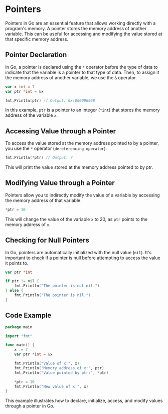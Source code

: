 # Pointers

Pointers in Go are an essential feature that allows working directly with a program's memory. A pointer stores the memory address of another variable. This can be useful for accessing and modifying the value stored at that specific memory address.

## Pointer Declaration

In Go, a pointer is declared using the `*` operator before the type of data to indicate that the variable is a pointer to that type of data. Then, to assign it the memory address of another variable, we use the `&` operator.

```go
var x int = 7
var ptr *int = &x

fmt.Println(ptr) // Output: 0xc000096068
```

In this example, `ptr` is a pointer to an integer (`*int`) that stores the memory address of the variable `x`.

## Accessing Value through a Pointer

To access the value stored at the memory address pointed to by a pointer, you use the `*` operator (`dereferencing operator`).

```go
fmt.Println(*ptr) // Output: 7
```

This will print the value stored at the memory address pointed to by ptr.

## Modifying Value through a Pointer

Pointers allow you to indirectly modify the value of a variable by accessing the memory address of that variable.

```go
*ptr = 10
```

This will change the value of the variable `x` to 20, as `ptr` points to the memory address of `x`.

## Checking for Null Pointers

In Go, pointers are automatically initialized with the null value (`nil`). It's important to check if a pointer is null before attempting to access the value it points to.

```go
var ptr *int

if ptr != nil {
    fmt.Println("The pointer is not nil.")
} else {
    fmt.Println("The pointer is nil.")
}
```

## Code Example

```go
package main

import "fmt"

func main() {
    x := 7
    var ptr *int = &x

    fmt.Println("Value of x:", x)
    fmt.Println("Memory address of x:", ptr)
    fmt.Println("Value pointed by ptr:", *ptr)

    *ptr = 10
    fmt.Println("New value of x:", x)
}

```

This example illustrates how to declare, initialize, access, and modify values through a pointer in Go.
